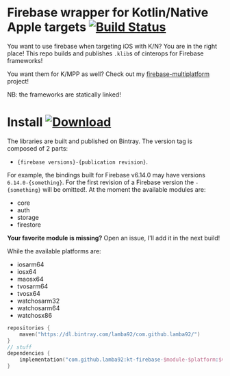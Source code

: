# Firebase wrapper for Kotlin/Native Apple targets [![Build Status](https://travis-ci.org/lamba92/firebase-ios-kotlin-native.svg?branch=master)](https://travis-ci.org/lamba92/firebase-ios-kotlin-native)
You want to use firebase when targeting iOS with K/N? You are in the right place! This repo builds and publishes `.klib`s of cinterops for Firebase frameworks! 

You want them for K/MPP as well? Check out my [firebase-multiplatform](https://github.com/lamba92/firebase-multiplatform) project!

NB: the frameworks are statically linked!

# Install [ ![Download](https://api.bintray.com/packages/lamba92/com.github.lamba92/kt-firebase/images/download.svg) ](https://bintray.com/lamba92/com.github.lamba92/kt-firebase/_latestVersion)
The libraries are built and published on Bintray. The version tag is composed of 2 parts: 
 - `{firebase versions}-{publication revision}`.
 
 For example, the bindings built for Firebase v6.14.0 may have versions `6.14.0-{something}`. For the first revision of a Firebase version the `-{something}` will be omitted!.
 At the moment the available modules are:
 - core
 - auth
 - storage
 - firestore
 
 **Your favorite module is missing?** Open an issue, I'll add it in the next build!
 
 While the available platforms are:
  - iosarm64
  - iosx64
  - maosx64
  - tvosarm64
  - tvosx64
  - watchosarm32
  - watchosarm64
  - watchosx86
  
```kotlin
repositories {
    maven("https://dl.bintray.com/lamba92/com.github.lamba92/")
}
// stuff
dependencies {
    implementation("com.github.lamba92:kt-firebase-$module-$platform:$version")
}
```
